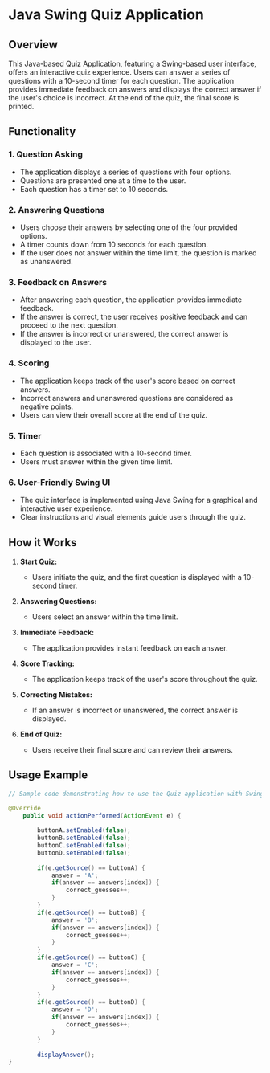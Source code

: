 # Java Swing Quiz Application

## Overview

This Java-based Quiz Application, featuring a Swing-based user interface, offers an interactive quiz experience. Users can answer a series of questions with a 10-second timer for each question. The application provides immediate feedback on answers and displays the correct answer if the user's choice is incorrect. At the end of the quiz, the final score is printed.

## Functionality

### 1. Question Asking

- The application displays a series of questions with four options.
- Questions are presented one at a time to the user.
- Each question has a timer set to 10 seconds.

### 2. Answering Questions

- Users choose their answers by selecting one of the four provided options.
- A timer counts down from 10 seconds for each question.
- If the user does not answer within the time limit, the question is marked as unanswered.

### 3. Feedback on Answers

- After answering each question, the application provides immediate feedback.
- If the answer is correct, the user receives positive feedback and can proceed to the next question.
- If the answer is incorrect or unanswered, the correct answer is displayed to the user.

### 4. Scoring

- The application keeps track of the user's score based on correct answers.
- Incorrect answers and unanswered questions are considered as negative points.
- Users can view their overall score at the end of the quiz.

### 5. Timer

- Each question is associated with a 10-second timer.
- Users must answer within the given time limit.

### 6. User-Friendly Swing UI

- The quiz interface is implemented using Java Swing for a graphical and interactive user experience.
- Clear instructions and visual elements guide users through the quiz.

## How it Works

1. **Start Quiz:**
   - Users initiate the quiz, and the first question is displayed with a 10-second timer.

2. **Answering Questions:**
   - Users select an answer within the time limit.

3. **Immediate Feedback:**
   - The application provides instant feedback on each answer.

4. **Score Tracking:**
   - The application keeps track of the user's score throughout the quiz.

5. **Correcting Mistakes:**
   - If an answer is incorrect or unanswered, the correct answer is displayed.

6. **End of Quiz:**
   - Users receive their final score and can review their answers.

## Usage Example

```java
// Sample code demonstrating how to use the Quiz application with Swing UI

@Override
	public void actionPerformed(ActionEvent e) {
		
		buttonA.setEnabled(false);
		buttonB.setEnabled(false);
		buttonC.setEnabled(false);
		buttonD.setEnabled(false);
		
		if(e.getSource() == buttonA) {
			answer = 'A';
			if(answer == answers[index]) {
				correct_guesses++;
			}
		}
		if(e.getSource() == buttonB) {
			answer = 'B';
			if(answer == answers[index]) {
				correct_guesses++;
			}
		}
		if(e.getSource() == buttonC) {
			answer = 'C';
			if(answer == answers[index]) {
				correct_guesses++;
			}
		}
		if(e.getSource() == buttonD) {
			answer = 'D';
			if(answer == answers[index]) {
				correct_guesses++;
			}
		}
		
		displayAnswer();
}
